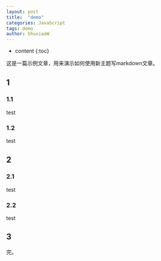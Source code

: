 ```yaml
---
layout: post
title:  "demo"
categories: JavaScript
tags: demo 
author: ShuxiaoW
---
```


* content
{:toc}

这是一篇示例文章，用来演示如何使用新主题写markdown文章。




## 1

### 1.1

test

### 1.2

test

## 2

### 2.1

test

### 2.2

test

## 3

完。
